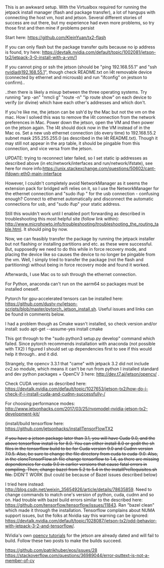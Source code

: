 This is an awkward setup. With the Virtualbox required for running the jetpack install manager (flash and package transfer), a lot of hangups with connecting the host vm, host and jetson. Several different stories of success are out there, but my experience had even more problems, so try those first and then mine if problems persist

Start here: https://github.com/KleinYuan/tx2-flash

If you can only flash but the package transfer quits because no ip address is found, try here: https://devtalk.nvidia.com/default/topic/1002081/jetson-tx2/jetpack-3-0-install-with-a-vm/1

If you cannot ping or ssh the jetson (should be "ping 192.168.55.1" and "ssh nvidia@192.168.55.1", though check README.txt on l4t removable device (connected by ethernet and microusb) and run "ifconfig" on jestson to confirm)..

..then there is likely a mixup between the three operating systems. Try running "arp -an" "nmcli g" "route -n" "ip route show" on each device to verify (or divine) which have each other's addresses and which don't.

If you're like me, the jetson can be ssh'd by the Mac but not the vm on the mac. How I solved this was to remove the l4t connection from the network preferences in Mac. Power down the jetson, open the VM and then power on the jetson again. The l4t should dock now in the VM instead of in the Mac os. Set a new usb ethernet connection (do every time) to 192.168.55.2 subnet mask 255.255.255.0 (as described in the l4t README.txt). Though it may still not appear in the arp table, it should be pingable from this connection, and vice versa from the jetson. 

UPDATE: trying to reconnect later failed, so I set static ip addresses as described above (in etc/network/interfaces and run/network/ifstate), see here for more info:https://unix.stackexchange.com/questions/50602/cant-ifdown-eth0-main-interface

However, I couldn't completely avoid NetworkManager as it seems the extension pack for bridged wifi relies on it, so I use the NetworkManager for the ethernet connection and "sudo ifup <usb>" for the usb connection - confusing enough? Connect to ethernet automatically and disconnect the automatic connections for usb, and "sudo ifup" your static address.

Still this wouldn't work until I enabled port forwarding as described in troubleshooting this most helpful site (follow link within): http://www.microhowto.info/troubleshooting/troubleshooting_the_routing_table.html. It should ping by now.

Now, we can feasibly transfer the package by running the jetpack installer but not flashing or installing partitions and etc. as these were successful. But, supposedly we need to do this while in force recovery mode, and placing the device like so causes the device to no longer be pingable from the vm. Well, I simply tried to transfer the package (not the flash and partitioning) without being in force recovery mode and found it worked. 

Afterwards, I use Mac os to ssh through the ethernet connection.

For Python, anaconda can't run on the aarm64 so packages must be installed oneself. 

Pytorch for gpu-accelerated tensors can be installed here: https://github.com/dusty-nv/jetson-scripts/blob/master/pytorch_jetson_install.sh. Useful issues and links can be found in comments below. 

I had a problem though as Cmake wasn't installed, so check version and/or install: sudo apt-get --assume-yes install cmake

This got through to the "sudo python3 setup.py develop" command which failed. Since pytorch recommends installation with anaconda (not possible with TX2) I figured I should set up dependencies first to see if this would help it through.. and it did.

Strangely, the opencv 3.3.1 that "came" with jetpack 3.2 did not include cv2.so module, which means it can't be run from python
I installed standard and dev python packages + OpenCV 3 here: http://dev.t7.ai/jetson/opencv/ . 

Check CUDA version as described here: https://devtalk.nvidia.com/default/topic/1027653/jetson-tx2/how-do-i-check-if-i-install-cuda-and-cudnn-successfully-/

For choosing performance modes: http://www.jetsonhacks.com/2017/03/25/nvpmodel-nvidia-jetson-tx2-development-kit/

(install/build tensorflow here: https://github.com/jetsonhacks/installTensorFlowTX2

~~if you have a jetson package later than 3.1, you will have Cuda 9.0, and the above tensorflow install is for 8.0. You can either install 8.0 or gedit the sh files in the tensorflow build to be for Cuda version 9.0 and Cudnn version 7.0.5. Also, be sure to change the file directory from cuda to cuda-9.0. Also, in the cloneTensorFlow.sh file change tensorflow to 1.4, as there are missing dependencies for cuda 9.0 in earlier versions that cause fatal errors in compiling. Then, change bazel from 5.2 to 5.4 in the installPreRequisites.sh file.~~ DIDN'T WORK (but could be because of Bazel issues described below)

I tried here instead: http://blog.csdn.net/weixin_35654926/article/details/78635859. Need to change commands to match one's version of python, cuda, cudnn and so on. Had trouble with bazel build errors similar to the described here: https://github.com/tensorflow/tensorflow/issues/11843. Ran "bazel clean" which made it through the installation. Tensorflow complains about NUMA support issues, but the folks at Nvidia say this warning can be ignored: https://devtalk.nvidia.com/default/topic/1028087/jetson-tx2/odd-behavior-with-jetpack-3-2-and-tensorflow/. 

NVidia's own [opencv tutorials](https://www.youtube.com/watch?v=gvmP0WRVUxI&t=6s) for the jetson are already dated and will fail to build. Follow these two posts to make the builds succeed.

https://github.com/patrikhuber/eos/issues/28
https://stackoverflow.com/questions/36989044/error-puttext-is-not-a-member-of-cv




